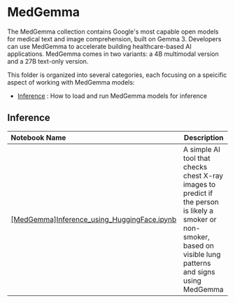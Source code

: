 # MedGemma

The MedGemma collection contains Google's most capable open models for medical text and image comprehension, built on Gemma 3. Developers can use MedGemma to accelerate building healthcare-based AI applications. MedGemma comes in two variants: a 4B multimodal version and a 27B text-only version.


This folder is organized into several categories, each focusing on a speicific aspect of working with MedGemma models:

* [Inference](#inference) : How to load and run MedGemma models for inference

## Inference

| Notebook Name | Description |
:-------------- | ----------- |
| [[MedGemma]Inference_using_HuggingFace.ipynb]([MedGemma]Inference_using_HuggingFace.ipynb) | A simple AI tool that checks chest X-ray images to predict if the person is likely a smoker or non-smoker, based on visible lung patterns and signs using MedGemma |
